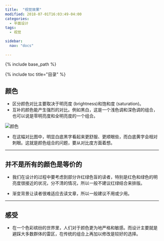 ```yaml
---
title:  "视觉效果"
modified: 2018-07-01T16:03:49-04:00
categories: 
  - 平面设计
tags:
  - 视觉

sidebar:
  nav: "docs"
    
---
```


{% include base_path %}

{% include toc title="目录" %}

## 颜色
* 区分颜色对比主要取决于明亮度 (brightness)和饱和度 (saturation)。
* 互补的颜色能产生强烈的对比。例如黑白，这是一个浅色调和深色调的组合，也可以说是零明亮度和全明亮度的一个组合。

![颜色](https://gitee.com/NFUNM071/minimal-mistakes/raw/master/images/颜色.png)

* 在这幅对比图中，明显白底黑字看起来更舒服、更顺眼些，而白底黄字会相对刺眼。这就是颜色组合的问题，要从对比度方面着想。 

 
***
## 并不是所有的颜色是等价的

* 我们在设计的过程中要考虑到部分许红绿色盲的读者，特别是红色和绿色的明亮度很接近的状况，分不清的情况，所以一般不建议红绿结合来排版。

* 渐变背景让读者很难适应去读文章，所以一般建议不用或少用。

***
## 感受
- 在一个色彩缤纷的世界里，人们对于颜色更为地严格和敏感。而设计主要就是避踩大多数群体的雷区，在传统的组合上再加以修改是较好的选择。
